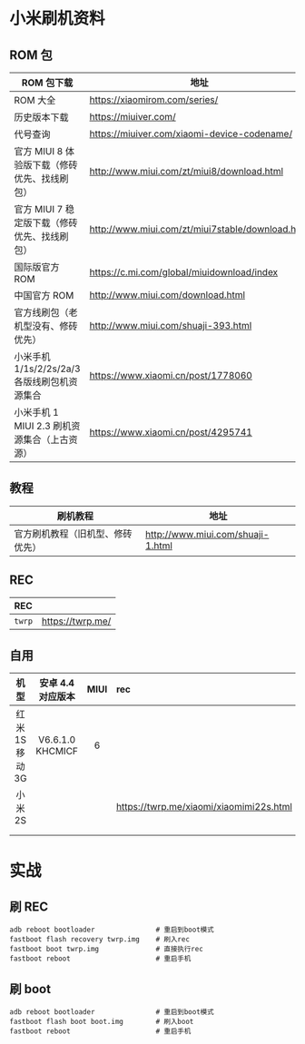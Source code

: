 # 小米刷机资料

## ROM 包

| ROM 包下载                                   | 地址                                             |
| -------------------------------------------- | ------------------------------------------------ |
| ROM 大全                                     | https://xiaomirom.com/series/                    |
| 历史版本下载                                 | https://miuiver.com/                             |
| 代号查询                                     | https://miuiver.com/xiaomi-device-codename/      |
| 官方 MIUI 8 体验版下载（修砖优先、找线刷包） | http://www.miui.com/zt/miui8/download.html       |
| 官方 MIUI 7 稳定版下载（修砖优先、找线刷包） | http://www.miui.com/zt/miui7stable/download.html |
| 国际版官方 ROM                               | https://c.mi.com/global/miuidownload/index       |
| 中国官方 ROM                                 | http://www.miui.com/download.html                |
| 官方线刷包（老机型没有、修砖优先）           | http://www.miui.com/shuaji-393.html              |
| 小米手机 1/1s/2/2s/2a/3 各版线刷包机资源集合 | https://www.xiaomi.cn/post/1778060               |
| 小米手机 1 MIUI 2.3 刷机资源集合（上古资源） | https://www.xiaomi.cn/post/4295741               |

## 教程

| 刷机教程                         | 地址                              |
| -------------------------------- | --------------------------------- |
| 官方刷机教程（旧机型、修砖优先） | http://www.miui.com/shuaji-1.html |

## REC

| REC    |                  |
| ------ | ---------------- |
| `twrp` | https://twrp.me/ |

## 自用

|      机型       | 安卓 4.4 对应版本 | MIUI | rec                                     | 代号      |     |
| :-------------: | :---------------: | :--: | :-------------------------------------- | --------- | --- |
| 红米 1S 移动 3G | V6.6.1.0 KHCMICF  |  6   |                                         | HM2014011 |     |
|     小米 2S     |                   |      | https://twrp.me/xiaomi/xiaomimi22s.html | `aries`   |     |
|                 |                   |      |                                         |           |     |
|                 |                   |      |                                         |           |     |

# 实战

## **刷 REC**

```shell
adb reboot bootloader				# 重启到boot模式
fastboot flash recovery twrp.img 	# 刷入rec
fastboot boot twrp.img 				# 直接执行rec
fastboot reboot 					# 重启手机
```

## **刷 boot**

```shell
adb reboot bootloader				# 重启到boot模式
fastboot flash boot boot.img 		# 刷入boot
fastboot reboot 					# 重启手机
```
